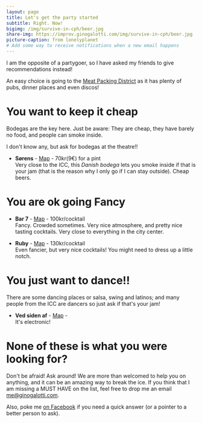 ```yaml
---
layout: page
title: Let's get the party started
subtitle: Right. Now!
bigimg: /img/survive-in-cph/beer.jpg
share-img: https://improv.ginogalotti.com/img/survive-in-cph/beer.jpg
picture-caption: from lonelyplanet
# Add some way to receive notifications when a new email happens 
---
```


I am the opposite of a partygoer, so I have asked my friends to give recommendations instead!

An easy choice is going to the [Meat Packing District](https://goo.gl/maps/1skTLDdNdKD2) as it has plenty of pubs, dinner places and even discos!

# You want to keep it cheap

Bodegas are the key here. Just be aware: They are cheap, they have barely no food, and people can smoke inside.

I don't know any, but ask for bodegas at the theatre!!

+ **Sørens** - [Map](https://goo.gl/maps/KjWuzYDSCFG2) - 70kr(9€) for a pint  
  Very close to the ICC, this _Danish bodega_ lets you smoke inside if that is your jam (that is the reason why I only go if I can stay outside). Cheap beers.

# You are ok going Fancy

+ **Bar 7** - [Map](https://goo.gl/maps/k42okt6QbEJ2) - 100kr/cocktail  
  Fancy. Crowded sometimes. Very nice atmosphere, and pretty nice tasting cocktails. Very close to everything in the city center.

+ **Ruby** - [Map](https://goo.gl/maps/k42okt6QbEJ2) - 130kr/cocktail  
  Even fancier, but very nice cocktails! You might need to dress up a little notch.

# You just want to dance!!
There are some dancing places or salsa, swing and latinos; and many people from the ICC are dancers so just ask if that's your jam!

+ **Ved siden af** - [Map](https://goo.gl/maps/8ubeymTTMJG2) -  
  It's electronic!

# None of these is what you were looking for? 

Don't be afraid! Ask around! We are more than welcomed to help you on anything, and it can be an amazing way to break the ice. If you think that I am missing a MUST HAVE on the list, feel free to drop me an email me@ginogalotti.com.

Also, poke me [on Facebook](https://www.facebook.com/gino.guay) if you need a quick answer (or a pointer to a better person to ask).
